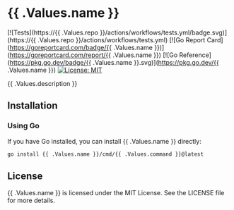 # {{ .Values.name }}

[![Tests](https://{{ .Values.repo }}/actions/workflows/tests.yml/badge.svg)](https://{{ .Values.repo }}/actions/workflows/tests.yml)
[![Go Report Card](https://goreportcard.com/badge/{{ .Values.name }})](https://goreportcard.com/report/{{ .Values.name }})
[![Go Reference](https://pkg.go.dev/badge/{{ .Values.name }}.svg)](https://pkg.go.dev/{{ .Values.name }})
[![License: MIT](https://img.shields.io/badge/License-MIT-blue.svg)](https://opensource.org/licenses/MIT)

{{ .Values.description }}

## Installation

### Using Go

If you have Go installed, you can install {{ .Values.name }} directly:

```bash
go install {{ .Values.name }}/cmd/{{ .Values.command }}@latest
```

## License

{{ .Values.name }} is licensed under the MIT License. See the LICENSE file for more details.
